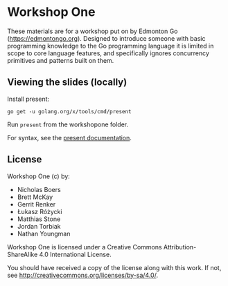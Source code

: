 # Workshop One

These materials are for a workshop put on by Edmonton Go (https://edmontongo.org).
Designed to introduce someone with basic programming knowledge to the Go
programming language it is limited in scope to core language features, and
specifically ignores concurrency primitives and patterns built on them.

## Viewing the slides (locally)

Install present:

```
go get -u golang.org/x/tools/cmd/present
```

Run `present` from the workshopone folder.

For syntax, see the [present documentation](https://godoc.org/golang.org/x/tools/present).

## License

Workshop One (c) by:
- Nicholas Boers
- Brett McKay
- Gerrit Renker
- Łukasz Różycki
- Matthias Stone
- Jordan Torbiak
- Nathan Youngman

Workshop One is licensed under a
Creative Commons Attribution-ShareAlike 4.0 International License.

You should have received a copy of the license along with this
work.  If not, see <http://creativecommons.org/licenses/by-sa/4.0/>.
